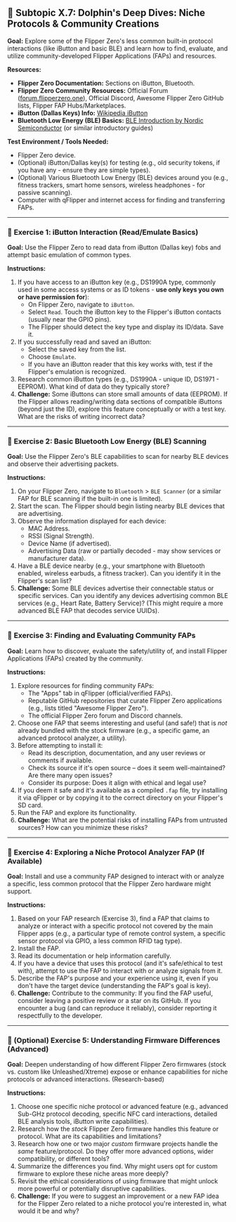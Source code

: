 ## 🐬 Subtopic X.7: Dolphin's Deep Dives: Niche Protocols & Community Creations

**Goal:** Explore some of the Flipper Zero's less common built-in protocol interactions (like iButton and basic BLE) and learn how to find, evaluate, and utilize community-developed Flipper Applications (FAPs) and resources.

**Resources:**

* **Flipper Zero Documentation:** Sections on iButton, Bluetooth.
* **Flipper Zero Community Resources:** Official Forum ([forum.flipperzero.one](https://forum.flipperzero.one)), Official Discord, Awesome Flipper Zero GitHub lists, Flipper FAP Hubs/Marketplaces.
* **iButton (Dallas Keys) Info:** [Wikipedia iButton](https://en.wikipedia.org/wiki/IBUTTON)
* **Bluetooth Low Energy (BLE) Basics:** [BLE Introduction by Nordic Semiconductor](https://www.nordicsemi.com/products/bluetooth-low-energy/b) (or similar introductory guides)

**Test Environment / Tools Needed:**

* Flipper Zero device.
* (Optional) iButton/Dallas key(s) for testing (e.g., old security tokens, if you have any - ensure they are simple types).
* (Optional) Various Bluetooth Low Energy (BLE) devices around you (e.g., fitness trackers, smart home sensors, wireless headphones - for passive scanning).
* Computer with qFlipper and internet access for finding and transferring FAPs.

---

### 🔹 **Exercise 1: iButton Interaction (Read/Emulate Basics)**

**Goal:** Use the Flipper Zero to read data from iButton (Dallas key) fobs and attempt basic emulation of common types.

**Instructions:**
1.  If you have access to an iButton key (e.g., DS1990A type, commonly used in some access systems or as ID tokens - **use only keys you own or have permission for**):
    * On Flipper Zero, navigate to `iButton`.
    * Select `Read`. Touch the iButton key to the Flipper's iButton contacts (usually near the GPIO pins).
    * The Flipper should detect the key type and display its ID/data. Save it.
2.  If you successfully read and saved an iButton:
    * Select the saved key from the list.
    * Choose `Emulate`.
    * If you have an iButton reader that this key works with, test if the Flipper's emulation is recognized.
3.  Research common iButton types (e.g., DS1990A - unique ID, DS1971 - EEPROM). What kind of data do they typically store?
4.  **Challenge:** Some iButtons can store small amounts of data (EEPROM). If the Flipper allows reading/writing data sections of compatible iButtons (beyond just the ID), explore this feature conceptually or with a test key. What are the risks of writing incorrect data?

---

### 🔹 **Exercise 2: Basic Bluetooth Low Energy (BLE) Scanning**

**Goal:** Use the Flipper Zero's BLE capabilities to scan for nearby BLE devices and observe their advertising packets.

**Instructions:**
1.  On your Flipper Zero, navigate to `Bluetooth` > `BLE Scanner` (or a similar FAP for BLE scanning if the built-in one is limited).
2.  Start the scan. The Flipper should begin listing nearby BLE devices that are advertising.
3.  Observe the information displayed for each device:
    * MAC Address.
    * RSSI (Signal Strength).
    * Device Name (if advertised).
    * Advertising Data (raw or partially decoded - may show services or manufacturer data).
4.  Have a BLE device nearby (e.g., your smartphone with Bluetooth enabled, wireless earbuds, a fitness tracker). Can you identify it in the Flipper's scan list?
5.  **Challenge:** Some BLE devices advertise their connectable status or specific services. Can you identify any devices advertising common BLE services (e.g., Heart Rate, Battery Service)? (This might require a more advanced BLE FAP that decodes service UUIDs).

---

### 🔹 **Exercise 3: Finding and Evaluating Community FAPs**

**Goal:** Learn how to discover, evaluate the safety/utility of, and install Flipper Applications (FAPs) created by the community.

**Instructions:**
1.  Explore resources for finding community FAPs:
    * The "Apps" tab in qFlipper (official/verified FAPs).
    * Reputable GitHub repositories that curate Flipper Zero applications (e.g., lists titled "Awesome Flipper Zero").
    * The official Flipper Zero forum and Discord channels.
2.  Choose one FAP that seems interesting and useful (and safe!) that is *not* already bundled with the stock firmware (e.g., a specific game, an advanced protocol analyzer, a utility).
3.  Before attempting to install it:
    * Read its description, documentation, and any user reviews or comments if available.
    * Check its source if it's open source – does it seem well-maintained? Are there many open issues?
    * Consider its purpose: Does it align with ethical and legal use?
4.  If you deem it safe and it's available as a compiled `.fap` file, try installing it via qFlipper or by copying it to the correct directory on your Flipper's SD card.
5.  Run the FAP and explore its functionality.
6.  **Challenge:** What are the potential risks of installing FAPs from untrusted sources? How can you minimize these risks?

---

### 🔹 **Exercise 4: Exploring a Niche Protocol Analyzer FAP (If Available)**

**Goal:** Install and use a community FAP designed to interact with or analyze a specific, less common protocol that the Flipper Zero hardware might support.

**Instructions:**
1.  Based on your FAP research (Exercise 3), find a FAP that claims to analyze or interact with a specific protocol not covered by the main Flipper apps (e.g., a particular type of remote control system, a specific sensor protocol via GPIO, a less common RFID tag type).
2.  Install the FAP.
3.  Read its documentation or help information carefully.
4.  If you have a device that uses this protocol (and it's safe/ethical to test with), attempt to use the FAP to interact with or analyze signals from it.
5.  Describe the FAP's purpose and your experience using it, even if you don't have the target device (understanding the FAP's goal is key).
6.  **Challenge:** Contribute to the community: If you find the FAP useful, consider leaving a positive review or a star on its GitHub. If you encounter a bug (and can reproduce it reliably), consider reporting it respectfully to the developer.

---

### 🔹 **(Optional) Exercise 5: Understanding Firmware Differences (Advanced)**

**Goal:** Deepen understanding of how different Flipper Zero firmwares (stock vs. custom like Unleashed/Xtreme) expose or enhance capabilities for niche protocols or advanced interactions. (Research-based)

**Instructions:**
1.  Choose one specific niche protocol or advanced feature (e.g., advanced Sub-GHz protocol decoding, specific NFC card interactions, detailed BLE analysis tools, iButton write capabilities).
2.  Research how the *stock* Flipper Zero firmware handles this feature or protocol. What are its capabilities and limitations?
3.  Research how one or two major *custom* firmware projects handle the *same* feature/protocol. Do they offer more advanced options, wider compatibility, or different tools?
4.  Summarize the differences you find. Why might users opt for custom firmware to explore these niche areas more deeply?
5.  Revisit the ethical considerations of using firmware that might unlock more powerful or potentially disruptive capabilities.
6.  **Challenge:** If you were to suggest an improvement or a new FAP idea for the Flipper Zero related to a niche protocol you're interested in, what would it be and why?
